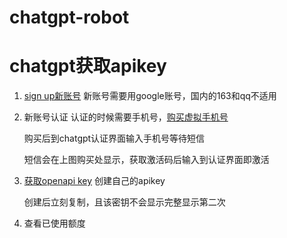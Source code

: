# chatgpt-robot
# chatgpt获取apikey

1. [sign up新账号](https://auth0.openai.com/u/signup/identifier?state=hKFo2SBtM1A3MG1scnJuRHdXX2M3UmlNOVhFTm0td1FfVDdYZKFur3VuaXZlcnNhbC1sb2dpbqN0aWTZIFd4MWY3b3BfaGprLUd0UHc2akVVVHFQbFdSQ0ZKZHBXo2NpZNkgRFJpdnNubTJNdTQyVDNLT3BxZHR3QjNOWXZpSFl6d0Q)
   新账号需要用google账号，国内的163和qq不适用
2. 新账号认证
   认证的时候需要手机号，[购买虚拟手机号](https://sms-activate.org/en/freePrice#activation)

    购买后到chatgpt认证界面输入手机号等待短信
    
    短信会在上图购买处显示，获取激活码后输入到认证界面即激活

3. [获取openapi key](https://platform.openai.com/account/api-keys)
   创建自己的apikey

   创建后立刻复制，且该密钥不会显示完整显示第二次

4. 查看已使用额度